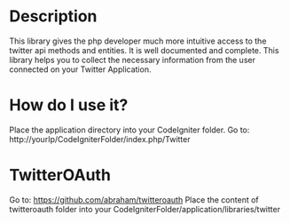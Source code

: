 # Description
This library gives the php developer much more intuitive access to the twitter api methods and entities. It is well documented and complete.
This library helps you to collect the necessary information from the user connected on your Twitter Application. 

# How do I use it?
Place the application directory into your CodeIgniter folder.
Go to: http://yourIp/CodeIgniterFolder/index.php/Twitter

# TwitterOAuth
Go to: https://github.com/abraham/twitteroauth
Place the content of twitteroauth folder into your CodeIgniterFolder/application/libraries/twitter